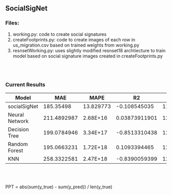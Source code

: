 ## SocialSigNet

### Files:
1) working.py: code to create social signatures
2) createFootprints.py: code to create images of each row in us_migration.csv based on trained weights from working.py
3) resnsetWorking.py: uses slightly modified resnset18 archtiecture to train model based on social signature images created in createFootprints.py

<br>
<br>

### Current Results


|      Model     |      MAE	    |	 MAPE   | 	    R2       |	 PPT
|----------------|--------------|-----------|----------------|--------------
| socialSigNet	 |	185.35498	| 13.829773	| -0.108545035	 | 11574.14167
| Neural Network |	211.4892987	| 2.68E+16	|  0.03873911901 | 126271.7745
| Decision Tree	 |	199.0784946	| 3.34E+17	| -0.8513310438	 | 126331.7323
| Random Forest	 |	195.0663231	| 1.72E+18	|  0.1093394465	 | 126268.1216
| KNN		     |  258.3322581	| 2.47E+18	| -0.8390059399	 | 126219.7086

<br>
<br>

PPT = abs(sum(y_true) - sum(y_pred)) / len(y_true)